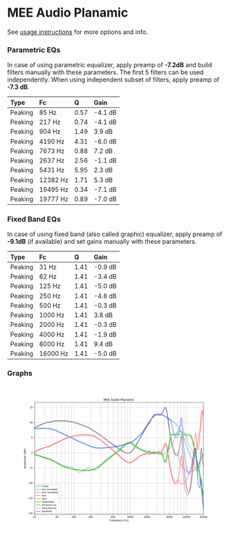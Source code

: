 # MEE Audio Planamic
See [usage instructions](https://github.com/jaakkopasanen/AutoEq#usage) for more options and info.

### Parametric EQs
In case of using parametric equalizer, apply preamp of **-7.2dB** and build filters manually
with these parameters. The first 5 filters can be used independently.
When using independent subset of filters, apply preamp of **-7.3 dB**.

| Type    | Fc       |    Q | Gain    |
|:--------|:---------|:-----|:--------|
| Peaking | 85 Hz    | 0.57 | -4.1 dB |
| Peaking | 217 Hz   | 0.74 | -4.1 dB |
| Peaking | 904 Hz   | 1.49 | 3.9 dB  |
| Peaking | 4190 Hz  | 4.31 | -6.0 dB |
| Peaking | 7673 Hz  | 0.88 | 7.2 dB  |
| Peaking | 2637 Hz  | 2.56 | -1.1 dB |
| Peaking | 5431 Hz  | 5.95 | 2.3 dB  |
| Peaking | 12382 Hz | 1.71 | 5.3 dB  |
| Peaking | 19495 Hz | 0.34 | -7.1 dB |
| Peaking | 19777 Hz | 0.89 | -7.0 dB |

### Fixed Band EQs
In case of using fixed band (also called graphic) equalizer, apply preamp of **-9.1dB**
(if available) and set gains manually with these parameters.

| Type    | Fc       |    Q | Gain    |
|:--------|:---------|:-----|:--------|
| Peaking | 31 Hz    | 1.41 | -0.9 dB |
| Peaking | 62 Hz    | 1.41 | -3.4 dB |
| Peaking | 125 Hz   | 1.41 | -5.0 dB |
| Peaking | 250 Hz   | 1.41 | -4.8 dB |
| Peaking | 500 Hz   | 1.41 | -0.3 dB |
| Peaking | 1000 Hz  | 1.41 | 3.8 dB  |
| Peaking | 2000 Hz  | 1.41 | -0.3 dB |
| Peaking | 4000 Hz  | 1.41 | -1.9 dB |
| Peaking | 8000 Hz  | 1.41 | 9.4 dB  |
| Peaking | 16000 Hz | 1.41 | -5.0 dB |

### Graphs
![](./MEE%20Audio%20Planamic.png)